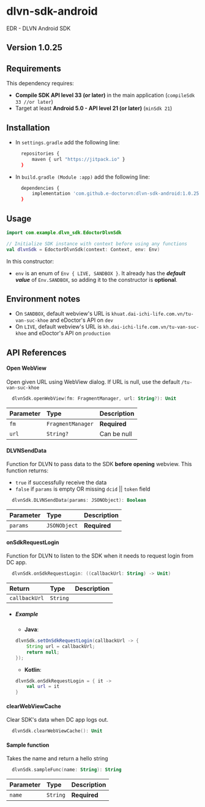 # dlvn-sdk-android

EDR - DLVN Android SDK

## Version 1.0.25

## Requirements

This dependency requires:

- **Compile SDK API level 33 (or later)** in the main application (`compileSdk 33 //or later`)
- Target at least **Android 5.0 - API level 21 (or later)** (`minSdk 21`)

## Installation

- In `settings.gradle` add the following line:

  ```sh
    repositories {
        maven { url "https://jitpack.io" }
    }
  ```

- In `build.gradle (Module :app)` add the following line:

  ```sh
    dependencies {
        implementation 'com.github.e-doctorvn:dlvn-sdk-android:1.0.25'
    }
  ```

## Usage

```kotlin
import com.example.dlvn_sdk.EdoctorDlvnSdk

// Initialize SDK instance with context before using any functions
val dlvnSdk = EdoctorDlvnSdk(context: Context, env: Env)
```

In this constructor:

- `env` is an enum of `Env { LIVE, SANDBOX }`. It already has the **_default value_** of `Env.SANDBOX`, so adding it to the constructor is **optional**.

## Environment notes

- On `SANDBOX`, default webview's URL is `khuat.dai-ichi-life.com.vn/tu-van-suc-khoe` and eDoctor's API on `dev`
- On `LIVE`, default webview's URL is `kh.dai-ichi-life.com.vn/tu-van-suc-khoe` and eDoctor's API on `production`

## API References

#### Open WebView

Open given URL using WebView dialog. If URL is null, use the default `/tu-van-suc-khoe`

```kotlin
  dlvnSdk.openWebView(fm: FragmentManager, url: String?): Unit
```

| Parameter | Type              | Description  |
| :-------- | :---------------- | :----------- |
| `fm`      | `FragmentManager` | **Required** |
| `url`     | `String?`         | Can be null  |

#### DLVNSendData

Function for DLVN to pass data to the SDK **before opening** webview.
This function returns:

- `true` if successfully receive the data
- `false` if `params` is empty OR missing `dcid` || `token` field

```kotlin
  dlvnSdk.DLVNSendData(params: JSONObject): Boolean
```

| Parameter | Type         | Description  |
| :-------- | :----------- | :----------- |
| `params`  | `JSONObject` | **Required** |

#### onSdkRequestLogin

Function for DLVN to listen to the SDK when it needs to request login from DC app.

```kotlin
  dlvnSdk.onSdkRequestLogin: ((callbackUrl: String) -> Unit)
```

| Return        | Type     | Description |
| :------------ | :------- | :---------- |
| `callbackUrl` | `String` |             |

- ##### Example

  - **Java**:

  ```java
  dlvnSdk.setOnSdkRequestLogin(callbackUrl -> {
      String url = callbackUrl;
      return null;
  });
  ```

  - **Kotlin**:

  ```kotlin
  dlvnSdk.onSdkRequestLogin = { it ->
      val url = it
  }
  ```

#### clearWebViewCache

Clear SDK's data when DC app logs out.

```kotlin
  dlvnSdk.clearWebViewCache(): Unit
```

#### Sample function

Takes the name and return a hello string

```kotlin
  dlvnSdk.sampleFunc(name: String): String
```

| Parameter | Type     | Description  |
| :-------- | :------- | :----------- |
| `name`    | `String` | **Required** |

